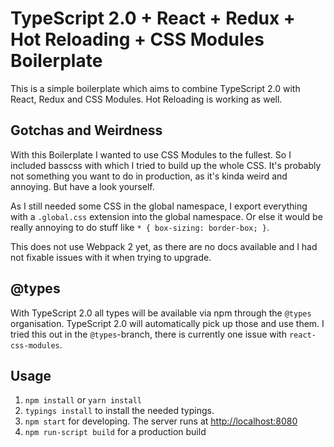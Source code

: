 # TypeScript 2.0 + React + Redux + Hot Reloading + CSS Modules Boilerplate

This is a simple boilerplate which aims to combine TypeScript 2.0 with React, Redux and CSS Modules. Hot Reloading is working as well.

## Gotchas and Weirdness

With this Boilerplate I wanted to use CSS Modules to the fullest. So I included basscss with which I tried to build up the whole CSS.
It's probably not something you want to do in production, as it's kinda weird and annoying. But have a look yourself.

As I still needed some CSS in the global namespace, I export everything with a `.global.css` extension into the global namespace.
Or else it would be really annoying to do stuff like `* { box-sizing: border-box; }`.

This does not use Webpack 2 yet, as there are no docs available and I had not fixable issues with it when trying to upgrade.

## @types

With TypeScript 2.0 all types will be available via npm through the `@types` organisation. TypeScript 2.0
will automatically pick up those and use them.
I tried this out in the `@types`-branch, there is currently one issue with `react-css-modules`.

## Usage

1. `npm install` or `yarn install`
2. `typings install` to install the needed typings.
3. `npm start` for developing. The server runs at [http://localhost:8080](http://localhost:8080)
4. `npm run-script build` for a production build
